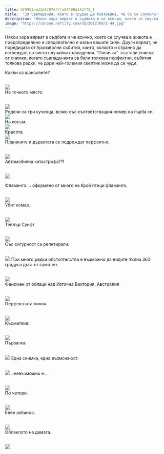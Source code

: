 ```yaml
---
title: 979951ea22df70764ffe54490d34d772_t
mitle:  "20 Съвпадения, Които е Трудно Да Повярваме, Че Са Се Случили!"
description: "Някои хора вярват в съдбата и че всичко, което се случва в живота е предопределено и следователно е извън вашите сили. Други вярват, че поредицата от произволни съби"
image: "https://cdnone.netlify.com/db/2017/09/1-44.jpg"
---
```


 <p>Някои хора вярват в съдбата и че всичко, което се случва в живота е предопределено и следователно е извън вашите сили. Други вярват, че поредицата от произволни събития, които, колкото и странно да изглеждат, са чисто случайни съвпадения. “Поничка”  състави списък от снимки, когато съвпаденията са били толкова перфектни, събития толкова редки, че дори най-големия скептик може да се чуди.</p>      <p>Какви са шансовете?</p> <p> <br/><img src="https://cdnone.netlify.com/db/2017/09/1-44.jpg"/><br/> На точното място.</p> <p> <br/><img src="https://cdnone.netlify.com/db/2017/09/2-43.jpg"/><br/> Родени са три кученца, всяко със съответстващия номер на гърба си.  <br/><img src="https://cdnone.netlify.com/db/2017/09/3-39.jpg"/><br/> На косъм.  <br/><img src="https://cdnone.netlify.com/db/2017/09/4-41.jpg"/><br/> Красота.  <br/><img src="https://cdnone.netlify.com/db/2017/09/5-39.jpg"/><br/> Планините и дърветата се подреждат перфектно.</p>      <p> <br/><img src="https://cdnone.netlify.com/db/2017/09/6-39.jpg"/><br/> Автомобилна катастрофа??!</p> <p> <br/><img src="https://cdnone.netlify.com/db/2017/09/7-4.gif"/></p> <p>Фламинго … оформено от много на брой птици фламинго.</p> <p> <br/><img src="https://cdnone.netlify.com/db/2017/09/8-39.jpg"/><br/> Убит комар.</p>      <p> <br/><img src="https://cdnone.netlify.com/db/2017/09/9-41.jpg"/><br/> Тейлър Суифт.</p> <p> <br/><img src="https://cdnone.netlify.com/db/2017/09/10-39.jpg"/><br/> Със сигурност са репетирали.</p> <p> <br/><img src="https://cdnone.netlify.com/db/2017/09/11-3.gif"/> При много редки обстоятелства е възможно да видите пълна 360 градуса дъга от самолет.</p> <p> <br/><img src="https://cdnone.netlify.com/db/2017/09/12-36.jpg"/><br/> Феномен от облаци над Източна Виктория, Австралия</p> <p> <br/><img src="https://cdnone.netlify.com/db/2017/09/13-37.jpg"/><br/> Перфектната линия.</p> <p> <br/><img src="https://cdnone.netlify.com/db/2017/09/14-36.jpg"/><br/> Късметлия.</p>      <p> <br/><img src="https://cdnone.netlify.com/db/2017/09/15-34.jpg"/><br/> Пързалка.</p> <p> <br/><img src="https://cdnone.netlify.com/db/2017/09/16-3.gif"/> Една снимка, една възможност.</p> <p> <br/><img src="https://cdnone.netlify.com/db/2017/09/17-2.gif"/> ..невъзможно е ..</p> <p> <br/><img src="https://cdnone.netlify.com/db/2017/09/18-24.jpg"/><br/> По четири.</p>      <p> <br/><img src="https://cdnone.netlify.com/db/2017/09/19-22.jpg"/><br/> Елен албинос.</p> <p> <br/><img src="https://cdnone.netlify.com/db/2017/09/20-22.jpg"/><br/> Облеклото на дамата.</p> <p> <br/><img src="https://cdnone.netlify.com/db/2017/09/21-21.jpg"/><br/></p>       